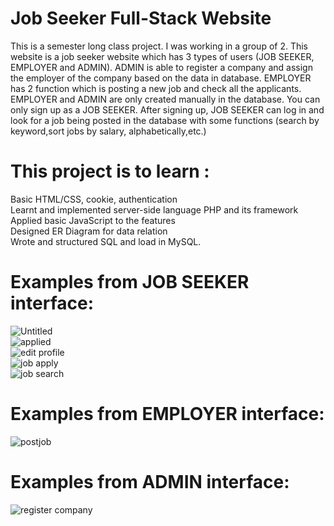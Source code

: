 # Job Seeker Full-Stack Website

This is a semester long class project. I was working in a group of 2. This website is a job seeker website which has 3 types of users (JOB SEEKER, EMPLOYER and ADMIN).
ADMIN is able to register a company and assign the employer of the company based on the data in database. EMPLOYER has 2 function which is posting a new job and check all the applicants. EMPLOYER and ADMIN are only created manually in the database. You can only sign up as a JOB SEEKER. After signing up, JOB SEEKER can log in and look for a job being posted in the database with some functions (search by keyword,sort jobs by salary, alphabetically,etc.)

# This project is to learn : 
Basic HTML/CSS, cookie, authentication    
Learnt and implemented server-side language PHP and its framework  
Applied basic JavaScript to the features  
Designed ER Diagram for data relation  
Wrote and structured SQL and load in MySQL.  

# Examples from JOB SEEKER interface:
![Untitled](https://user-images.githubusercontent.com/91865429/164579190-34230efe-d034-491d-8737-d47c81eab32f.png)  
![applied](https://user-images.githubusercontent.com/91865429/164578979-77e0c7e0-55ea-43fe-89a3-42051a475d9c.png)  
![edit profile](https://user-images.githubusercontent.com/91865429/164578987-d6dbd3e4-233f-4c91-a56e-174143c099b6.png)  
![job apply](https://user-images.githubusercontent.com/91865429/164578997-c21012c9-84fc-4e83-a47c-3472f6d6084a.png)  
![job search](https://user-images.githubusercontent.com/91865429/164579011-44c70ecd-6e82-41ee-8e59-49a1dba16b61.png)  

# Examples from EMPLOYER interface:
![postjob](https://user-images.githubusercontent.com/91865429/164579105-895fd34f-a747-4d67-bcc5-7c74cbfcb3da.png)

# Examples from ADMIN interface:
![register company](https://user-images.githubusercontent.com/91865429/164579172-5b004435-11b3-4c6c-95db-6aea5a314f35.png)
